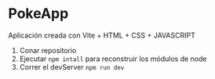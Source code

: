 # PokeApp 

Aplicación creada con Vite + HTML + CSS + JAVASCRIPT

1. Conar repositorio
2. Ejecutar  ```npm intall``` para reconstruir los módulos de node 
3. Correr el devServer ```npm run dev```
